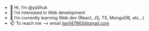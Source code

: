 - 👋 Hi, I’m @ya5huk
- 👀 I’m interested in Web development
- 🌱 I’m currently learning Web dev (React, JS, TS, MongoDB, etc...)
- 📫 To reach me --> email ilan147963@gmail.com

<!---
ya5huk/ya5huk is a ✨ special ✨ repository because its `README.md` (this file) appears on your GitHub profile.
You can click the Preview link to take a look at your changes.
--->
